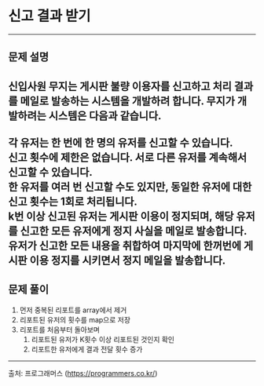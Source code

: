 # 신고 결과 받기
-- -
## 문제 설명
신입사원 무지는 게시판 불량 이용자를 신고하고 처리 결과를 메일로 발송하는 시스템을 개발하려 합니다. 무지가 개발하려는 시스템은 다음과 같습니다.
<br><br>
각 유저는 한 번에 한 명의 유저를 신고할 수 있습니다.<br>
신고 횟수에 제한은 없습니다. 서로 다른 유저를 계속해서 신고할 수 있습니다.<br>
한 유저를 여러 번 신고할 수도 있지만, 동일한 유저에 대한 신고 횟수는 1회로 처리됩니다.<br>
k번 이상 신고된 유저는 게시판 이용이 정지되며, 해당 유저를 신고한 모든 유저에게 정지 사실을 메일로 발송합니다.<br>
유저가 신고한 모든 내용을 취합하여 마지막에 한꺼번에 게시판 이용 정지를 시키면서 정지 메일을 발송합니다.
---
## 문제 풀이
1. 먼저 중복된 리포트를 array에서 제거
2. 리포트된 유저의 횟수를 map으로 저장
3. 리포트를 처음부터 돌아보며
   1. 리포트된 유저가 K횟수 이상 리포트된 것인지 확인
   2. 리포트한 유저에게 결과 전달 횟수 증가
---
출처: 프로그래머스 (https://programmers.co.kr/)
